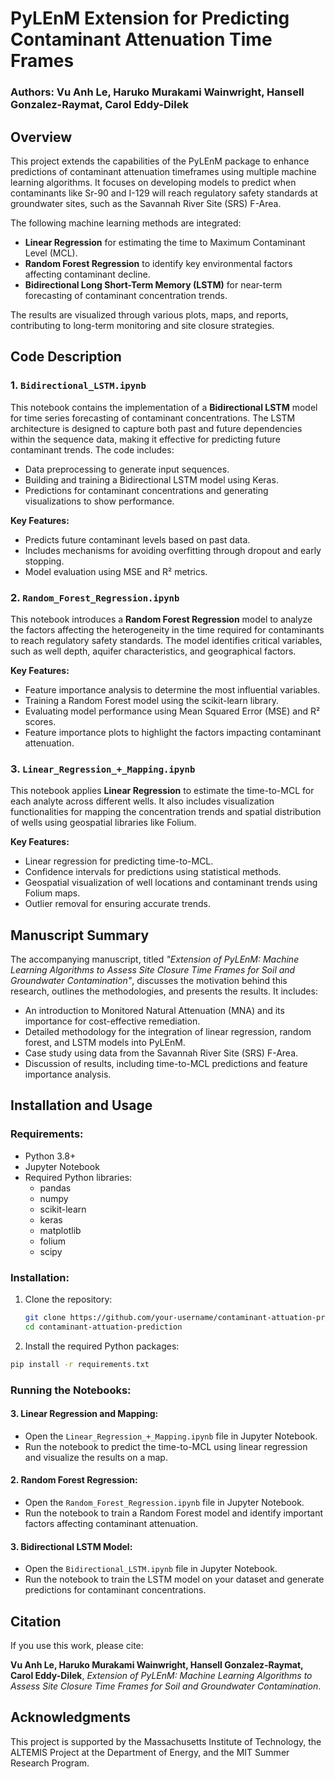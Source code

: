 # PyLEnM Extension for Predicting Contaminant Attenuation Time Frames

### Authors: Vu Anh Le, Haruko Murakami Wainwright, Hansell Gonzalez-Raymat, Carol Eddy-Dilek

## Overview

This project extends the capabilities of the PyLEnM package to enhance predictions of contaminant attenuation timeframes using multiple machine learning algorithms. It focuses on developing models to predict when contaminants like Sr-90 and I-129 will reach regulatory safety standards at groundwater sites, such as the Savannah River Site (SRS) F-Area.

The following machine learning methods are integrated:
- **Linear Regression** for estimating the time to Maximum Contaminant Level (MCL).
- **Random Forest Regression** to identify key environmental factors affecting contaminant decline.
- **Bidirectional Long Short-Term Memory (LSTM)** for near-term forecasting of contaminant concentration trends.

The results are visualized through various plots, maps, and reports, contributing to long-term monitoring and site closure strategies.

## Code Description

### 1. `Bidirectional_LSTM.ipynb`
This notebook contains the implementation of a **Bidirectional LSTM** model for time series forecasting of contaminant concentrations. The LSTM architecture is designed to capture both past and future dependencies within the sequence data, making it effective for predicting future contaminant trends. The code includes:
- Data preprocessing to generate input sequences.
- Building and training a Bidirectional LSTM model using Keras.
- Predictions for contaminant concentrations and generating visualizations to show performance.

**Key Features:**
- Predicts future contaminant levels based on past data.
- Includes mechanisms for avoiding overfitting through dropout and early stopping.
- Model evaluation using MSE and R² metrics.

### 2. `Random_Forest_Regression.ipynb`
This notebook introduces a **Random Forest Regression** model to analyze the factors affecting the heterogeneity in the time required for contaminants to reach regulatory safety standards. The model identifies critical variables, such as well depth, aquifer characteristics, and geographical factors.

**Key Features:**
- Feature importance analysis to determine the most influential variables.
- Training a Random Forest model using the scikit-learn library.
- Evaluating model performance using Mean Squared Error (MSE) and R² scores.
- Feature importance plots to highlight the factors impacting contaminant attenuation.

### 3. `Linear_Regression_+_Mapping.ipynb`
This notebook applies **Linear Regression** to estimate the time-to-MCL for each analyte across different wells. It also includes visualization functionalities for mapping the concentration trends and spatial distribution of wells using geospatial libraries like Folium.

**Key Features:**
- Linear regression for predicting time-to-MCL.
- Confidence intervals for predictions using statistical methods.
- Geospatial visualization of well locations and contaminant trends using Folium maps.
- Outlier removal for ensuring accurate trends.

## Manuscript Summary

The accompanying manuscript, titled _"Extension of PyLEnM: Machine Learning Algorithms to Assess Site Closure Time Frames for Soil and Groundwater Contamination"_, discusses the motivation behind this research, outlines the methodologies, and presents the results. It includes:
- An introduction to Monitored Natural Attenuation (MNA) and its importance for cost-effective remediation.
- Detailed methodology for the integration of linear regression, random forest, and LSTM models into PyLEnM.
- Case study using data from the Savannah River Site (SRS) F-Area.
- Discussion of results, including time-to-MCL predictions and feature importance analysis.

## Installation and Usage

### Requirements:
- Python 3.8+
- Jupyter Notebook
- Required Python libraries: 
  - pandas
  - numpy
  - scikit-learn
  - keras
  - matplotlib
  - folium
  - scipy

### Installation:
1. Clone the repository:
   ```bash
   git clone https://github.com/your-username/contaminant-attuation-prediction.git
   cd contaminant-attuation-prediction
   ```

2. Install the required Python packages:
  ```bash
  pip install -r requirements.txt
  ```

### Running the Notebooks:

#### 3. **Linear Regression and Mapping**:
- Open the `Linear_Regression_+_Mapping.ipynb` file in Jupyter Notebook.
- Run the notebook to predict the time-to-MCL using linear regression and visualize the results on a map.

#### 2. **Random Forest Regression**:
- Open the `Random_Forest_Regression.ipynb` file in Jupyter Notebook.
- Run the notebook to train a Random Forest model and identify important factors affecting contaminant attenuation.

#### 3. **Bidirectional LSTM Model**:
- Open the `Bidirectional_LSTM.ipynb` file in Jupyter Notebook.
- Run the notebook to train the LSTM model on your dataset and generate predictions for contaminant concentrations.

## Citation
If you use this work, please cite:

**Vu Anh Le, Haruko Murakami Wainwright, Hansell Gonzalez-Raymat, Carol Eddy-Dilek**, _Extension of PyLEnM: Machine Learning Algorithms to Assess Site Closure Time Frames for Soil and Groundwater Contamination_.

## Acknowledgments
This project is supported by the Massachusetts Institute of Technology, the ALTEMIS Project at the Department of Energy, and the MIT Summer Research Program.
